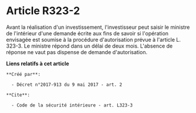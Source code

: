 # Article R323-2

Avant la réalisation d'un investissement, l'investisseur peut saisir le ministre de l'intérieur d'une demande écrite aux fins
de savoir si l'opération envisagée est soumise à la procédure d'autorisation prévue à l'article L. 323-3. Le ministre répond
dans un délai de deux mois. L'absence de réponse ne vaut pas dispense de demande d'autorisation.

**Liens relatifs à cet article**

	**Créé par**:

	  - Décret n°2017-913 du 9 mai 2017 - art. 2

	**Cite**:

	  - Code de la sécurité intérieure - art. L323-3
